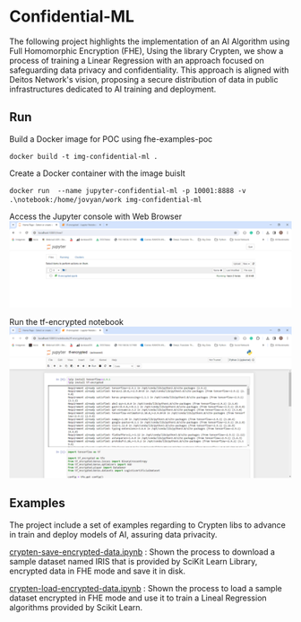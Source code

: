 #  Confidential-ML 

The following project highlights the implementation of an AI Algorithm using Full Homomorphic Encryption (FHE), Using the library Crypten, we show a process of training a Linear Regression with an approach focused on safeguarding data privacy and confidentiality. This approach is aligned with Deitos Network's vision, proposing a secure distribution of data in public infrastructures dedicated to AI training and deployment.

##  Run 

Build a Docker image for POC using fhe-examples-poc
```console
docker build -t img-confidential-ml .
```

Create a Docker container with the image buislt
```console
docker run  --name jupyter-confidential-ml -p 10001:8888 -v .\notebook:/home/jovyan/work img-confidential-ml
```

Access the Jupyter console with Web Browser
![alt](assets/jupyter-console.png)


Run the tf-encrypted notebook
![alt](assets/tf-encrypted.png)

## Examples
The project include a set of examples regarding to Crypten libs to advance in train and deploy models of AI, assuring data privacity.

[crypten-save-encrypted-data.ipynb](notebook/crypten-save-encrypted-data.ipynb) : Shown the process to download a sample dataset named IRIS that is provided by SciKit Learn Library, encrypted data in FHE mode and save it in disk.

[crypten-load-encrypted-data.ipynb](notebook/crypten-load-encrypted-data.ipynb) : Shown the process to load a sample dataset encrypted in FHE mode and use it to train a Lineal Regression algorithms provided by Scikit Learn.
